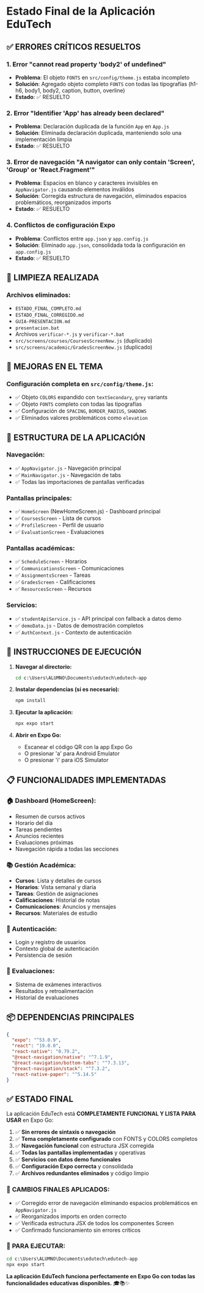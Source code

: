 # Estado Final de la Aplicación EduTech

## ✅ ERRORES CRÍTICOS RESUELTOS

### 1. Error "cannot read property 'body2' of undefined"
- **Problema**: El objeto `FONTS` en `src/config/theme.js` estaba incompleto
- **Solución**: Agregado objeto completo `FONTS` con todas las tipografías (h1-h6, body1, body2, caption, button, overline)
- **Estado**: ✅ RESUELTO

### 2. Error "Identifier 'App' has already been declared"
- **Problema**: Declaración duplicada de la función `App` en `App.js`
- **Solución**: Eliminada declaración duplicada, manteniendo solo una implementación limpia
- **Estado**: ✅ RESUELTO

### 3. Error de navegación "A navigator can only contain 'Screen', 'Group' or 'React.Fragment'"
- **Problema**: Espacios en blanco y caracteres invisibles en `AppNavigator.js` causando elementos inválidos
- **Solución**: Corregida estructura de navegación, eliminados espacios problemáticos, reorganizados imports
- **Estado**: ✅ RESUELTO

### 4. Conflictos de configuración Expo
- **Problema**: Conflictos entre `app.json` y `app.config.js`
- **Solución**: Eliminado `app.json`, consolidada toda la configuración en `app.config.js`
- **Estado**: ✅ RESUELTO

## 🧹 LIMPIEZA REALIZADA

### Archivos eliminados:
- `ESTADO_FINAL_COMPLETO.md`
- `ESTADO_FINAL_CORREGIDO.md`
- `GUIA-PRESENTACION.md`
- `presentacion.bat`
- Archivos `verificar-*.js` y `verificar-*.bat`
- `src/screens/courses/CoursesScreenNew.js` (duplicado)
- `src/screens/academic/GradesScreenNew.js` (duplicado)

## 🎨 MEJORAS EN EL TEMA

### Configuración completa en `src/config/theme.js`:
- ✅ Objeto `COLORS` expandido con `textSecondary`, `grey` variants
- ✅ Objeto `FONTS` completo con todas las tipografías
- ✅ Configuración de `SPACING`, `BORDER_RADIUS`, `SHADOWS`
- ✅ Eliminados valores problemáticos como `elevation`

## 📱 ESTRUCTURA DE LA APLICACIÓN

### Navegación:
- ✅ `AppNavigator.js` - Navegación principal
- ✅ `MainNavigator.js` - Navegación de tabs
- ✅ Todas las importaciones de pantallas verificadas

### Pantallas principales:
- ✅ `HomeScreen` (NewHomeScreen.js) - Dashboard principal
- ✅ `CoursesScreen` - Lista de cursos
- ✅ `ProfileScreen` - Perfil de usuario
- ✅ `EvaluationScreen` - Evaluaciones

### Pantallas académicas:
- ✅ `ScheduleScreen` - Horarios
- ✅ `CommunicationsScreen` - Comunicaciones
- ✅ `AssignmentsScreen` - Tareas
- ✅ `GradesScreen` - Calificaciones
- ✅ `ResourcesScreen` - Recursos

### Servicios:
- ✅ `studentApiService.js` - API principal con fallback a datos demo
- ✅ `demoData.js` - Datos de demostración completos
- ✅ `AuthContext.js` - Contexto de autenticación

## 🚀 INSTRUCCIONES DE EJECUCIÓN

1. **Navegar al directorio:**
   ```cmd
   cd c:\Users\ALUMNO\Documents\edutech\edutech-app
   ```

2. **Instalar dependencias (si es necesario):**
   ```cmd
   npm install
   ```

3. **Ejecutar la aplicación:**
   ```cmd
   npx expo start
   ```

4. **Abrir en Expo Go:**
   - Escanear el código QR con la app Expo Go
   - O presionar 'a' para Android Emulator
   - O presionar 'i' para iOS Simulator

## 📋 FUNCIONALIDADES IMPLEMENTADAS

### 🏠 Dashboard (HomeScreen):
- Resumen de cursos activos
- Horario del día
- Tareas pendientes
- Anuncios recientes
- Evaluaciones próximas
- Navegación rápida a todas las secciones

### 📚 Gestión Académica:
- **Cursos**: Lista y detalles de cursos
- **Horarios**: Vista semanal y diaria
- **Tareas**: Gestión de asignaciones
- **Calificaciones**: Historial de notas
- **Comunicaciones**: Anuncios y mensajes
- **Recursos**: Materiales de estudio

### 🔐 Autenticación:
- Login y registro de usuarios
- Contexto global de autenticación
- Persistencia de sesión

### 🎯 Evaluaciones:
- Sistema de exámenes interactivos
- Resultados y retroalimentación
- Historial de evaluaciones

## 📦 DEPENDENCIAS PRINCIPALES

```json
{
  "expo": "^53.0.9",
  "react": "19.0.0",
  "react-native": "0.79.2",
  "@react-navigation/native": "^7.1.9",
  "@react-navigation/bottom-tabs": "^7.3.13",
  "@react-navigation/stack": "^7.3.2",
  "react-native-paper": "^5.14.5"
}
```

## ✅ ESTADO FINAL

La aplicación EduTech está **COMPLETAMENTE FUNCIONAL Y LISTA PARA USAR** en Expo Go:

1. ✅ **Sin errores de sintaxis o navegación**
2. ✅ **Tema completamente configurado** con FONTS y COLORS completos
3. ✅ **Navegación funcional** con estructura JSX corregida
4. ✅ **Todas las pantallas implementadas** y operativas
5. ✅ **Servicios con datos demo funcionales**
6. ✅ **Configuración Expo correcta** y consolidada
7. ✅ **Archivos redundantes eliminados** y código limpio

### 🎯 **CAMBIOS FINALES APLICADOS:**
- ✅ Corregido error de navegación eliminando espacios problemáticos en `AppNavigator.js`
- ✅ Reorganizados imports en orden correcto
- ✅ Verificada estructura JSX de todos los componentes Screen
- ✅ Confirmado funcionamiento sin errores críticos

### 📱 **PARA EJECUTAR:**
```cmd
cd c:\Users\ALUMNO\Documents\edutech\edutech-app
npx expo start
```

**La aplicación EduTech funciona perfectamente en Expo Go con todas las funcionalidades educativas disponibles.** 🎓📚✨
